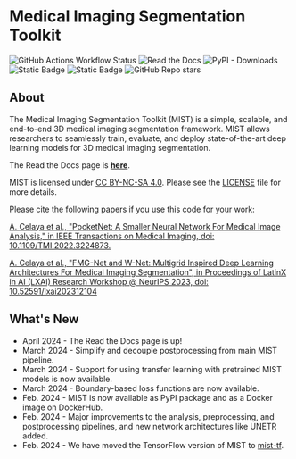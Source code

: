 Medical Imaging Segmentation Toolkit
===

![GitHub Actions Workflow Status](https://img.shields.io/github/actions/workflow/status/aecelaya/MIST/python-publish.yml)
![Read the Docs](https://img.shields.io/readthedocs/mist-medical?style=flat)
![PyPI - Downloads](https://img.shields.io/pypi/dm/mist-medical?style=flat&logo=PyPI&label=pypi%20downloads)
![Static Badge](https://img.shields.io/badge/paper-PocketNet-blue?logo=ieee&link=https%3A%2F%2Fieeexplore.ieee.org%2Fdocument%2F9964128)
![Static Badge](https://img.shields.io/badge/paper-FMG_%26_WNet-blue?logo=adobeacrobatreader&link=https%3A%2F%2Fresearch.latinxinai.org%2Fpapers%2Fneurips%2F2023%2Fpdf%2FAdrian_Celaya.pdf)
![GitHub Repo stars](https://img.shields.io/github/stars/aecelaya/MIST?style=flat)

## About
The Medical Imaging Segmentation Toolkit (MIST) is a simple, scalable, and end-to-end 3D medical imaging segmentation 
framework. MIST allows researchers to seamlessly train, evaluate, and deploy state-of-the-art deep learning models for 3D 
medical imaging segmentation.

The Read the Docs page is [**here**](https://mist-medical.readthedocs.io/).

MIST is licensed under [CC BY-NC-SA 4.0](http://creativecommons.org/licenses/by-nc-sa/4.0/). Please see the [LICENSE](LICENSE) file for more details. 

Please cite the following papers if you use this code for your work:
 
[A. Celaya et al., "PocketNet: A Smaller Neural Network For Medical Image Analysis," in IEEE Transactions on Medical Imaging, doi: 10.1109/TMI.2022.3224873.](https://ieeexplore.ieee.org/document/9964128)

[A. Celaya et al., "FMG-Net and W-Net: Multigrid Inspired Deep Learning Architectures For Medical Imaging Segmentation", in Proceedings of LatinX in AI (LXAI) Research Workshop @ NeurIPS 2023, doi: 10.52591/lxai202312104](https://research.latinxinai.org/papers/neurips/2023/pdf/Adrian_Celaya.pdf)

## What's New
* April 2024 - The Read the Docs page is up!
* March 2024 - Simplify and decouple postprocessing from main MIST pipeline.
* March 2024 - Support for using transfer learning with pretrained MIST models is now available.
* March 2024 - Boundary-based loss functions are now available.
* Feb. 2024 - MIST is now available as PyPI package and as a Docker image on DockerHub.
* Feb. 2024 - Major improvements to the analysis, preprocessing, and postprocessing pipelines, 
and new network architectures like UNETR added.
* Feb. 2024 - We have moved the TensorFlow version of MIST to [mist-tf](https://github.com/aecelaya/mist-tf).
